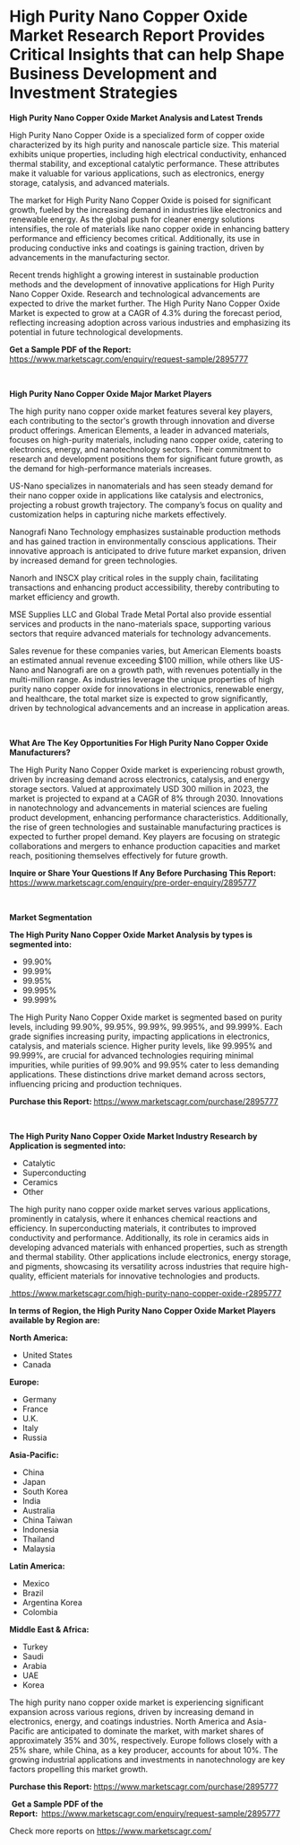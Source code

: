 <p><h1>High Purity Nano Copper Oxide Market Research Report Provides Critical Insights that can help Shape Business Development and Investment Strategies</h1></p><p><strong>High Purity Nano Copper Oxide Market Analysis and Latest Trends</strong></p>
<p><p>High Purity Nano Copper Oxide is a specialized form of copper oxide characterized by its high purity and nanoscale particle size. This material exhibits unique properties, including high electrical conductivity, enhanced thermal stability, and exceptional catalytic performance. These attributes make it valuable for various applications, such as electronics, energy storage, catalysis, and advanced materials.</p><p>The market for High Purity Nano Copper Oxide is poised for significant growth, fueled by the increasing demand in industries like electronics and renewable energy. As the global push for cleaner energy solutions intensifies, the role of materials like nano copper oxide in enhancing battery performance and efficiency becomes critical. Additionally, its use in producing conductive inks and coatings is gaining traction, driven by advancements in the manufacturing sector.</p><p>Recent trends highlight a growing interest in sustainable production methods and the development of innovative applications for High Purity Nano Copper Oxide. Research and technological advancements are expected to drive the market further. The High Purity Nano Copper Oxide Market is expected to grow at a CAGR of 4.3% during the forecast period, reflecting increasing adoption across various industries and emphasizing its potential in future technological developments.</p></p>
<p><strong>Get a Sample PDF of the Report:&nbsp;</strong> <a href="https://www.marketscagr.com/enquiry/request-sample/2895777?utm_campaign=2959&utm_medium=2&utm_source=Github&utm_content=ia&utm_term=15032025&utm_id=high-purity-nano-copper-oxide">https://www.marketscagr.com/enquiry/request-sample/2895777</a></p>
<p>&nbsp;</p>
<p><strong>High Purity Nano Copper Oxide Major Market Players</strong></p>
<p><p>The high purity nano copper oxide market features several key players, each contributing to the sector's growth through innovation and diverse product offerings. American Elements, a leader in advanced materials, focuses on high-purity materials, including nano copper oxide, catering to electronics, energy, and nanotechnology sectors. Their commitment to research and development positions them for significant future growth, as the demand for high-performance materials increases.</p><p>US-Nano specializes in nanomaterials and has seen steady demand for their nano copper oxide in applications like catalysis and electronics, projecting a robust growth trajectory. The company’s focus on quality and customization helps in capturing niche markets effectively.</p><p>Nanografi Nano Technology emphasizes sustainable production methods and has gained traction in environmentally conscious applications. Their innovative approach is anticipated to drive future market expansion, driven by increased demand for green technologies.</p><p>Nanorh and INSCX play critical roles in the supply chain, facilitating transactions and enhancing product accessibility, thereby contributing to market efficiency and growth. </p><p>MSE Supplies LLC and Global Trade Metal Portal also provide essential services and products in the nano-materials space, supporting various sectors that require advanced materials for technology advancements.</p><p>Sales revenue for these companies varies, but American Elements boasts an estimated annual revenue exceeding $100 million, while others like US-Nano and Nanografi are on a growth path, with revenues potentially in the multi-million range. As industries leverage the unique properties of high purity nano copper oxide for innovations in electronics, renewable energy, and healthcare, the total market size is expected to grow significantly, driven by technological advancements and an increase in application areas.</p></p>
<p>&nbsp;</p>
<p><strong>What Are The Key Opportunities For High Purity Nano Copper Oxide Manufacturers?</strong></p>
<p><p>The High Purity Nano Copper Oxide market is experiencing robust growth, driven by increasing demand across electronics, catalysis, and energy storage sectors. Valued at approximately USD 300 million in 2023, the market is projected to expand at a CAGR of 8% through 2030. Innovations in nanotechnology and advancements in material sciences are fueling product development, enhancing performance characteristics. Additionally, the rise of green technologies and sustainable manufacturing practices is expected to further propel demand. Key players are focusing on strategic collaborations and mergers to enhance production capacities and market reach, positioning themselves effectively for future growth.</p></p>
<p><strong>Inquire or Share Your Questions If Any Before Purchasing This Report:</strong> <a href="https://www.marketscagr.com/enquiry/pre-order-enquiry/2895777?utm_campaign=2959&utm_medium=2&utm_source=Github&utm_content=ia&utm_term=15032025&utm_id=high-purity-nano-copper-oxide">https://www.marketscagr.com/enquiry/pre-order-enquiry/2895777</a></p>
<p>&nbsp;</p>
<p><strong>Market Segmentation</strong></p>
<p><strong>The High Purity Nano Copper Oxide Market Analysis by types is segmented into:</strong></p>
<p><ul><li>99.90%</li><li>99.99%</li><li>99.95%</li><li>99.995%</li><li>99.999%</li></ul></p>
<p><p>The High Purity Nano Copper Oxide market is segmented based on purity levels, including 99.90%, 99.95%, 99.99%, 99.995%, and 99.999%. Each grade signifies increasing purity, impacting applications in electronics, catalysis, and materials science. Higher purity levels, like 99.995% and 99.999%, are crucial for advanced technologies requiring minimal impurities, while purities of 99.90% and 99.95% cater to less demanding applications. These distinctions drive market demand across sectors, influencing pricing and production techniques.</p></p>
<p><strong>Purchase this Report:&nbsp;</strong><a href="https://www.marketscagr.com/purchase/2895777?utm_campaign=2959&utm_medium=2&utm_source=Github&utm_content=ia&utm_term=15032025&utm_id=high-purity-nano-copper-oxide">https://www.marketscagr.com/purchase/2895777</a></p>
<p>&nbsp;</p>
<p><strong>The High Purity Nano Copper Oxide Market Industry Research by Application is segmented into:</strong></p>
<p><ul><li>Catalytic</li><li>Superconducting</li><li>Ceramics</li><li>Other</li></ul></p>
<p><p>The high purity nano copper oxide market serves various applications, prominently in catalysis, where it enhances chemical reactions and efficiency. In superconducting materials, it contributes to improved conductivity and performance. Additionally, its role in ceramics aids in developing advanced materials with enhanced properties, such as strength and thermal stability. Other applications include electronics, energy storage, and pigments, showcasing its versatility across industries that require high-quality, efficient materials for innovative technologies and products.</p></p>
<p><a href="https://www.marketscagr.com/high-purity-nano-copper-oxide-r2895777?utm_campaign=2959&utm_medium=2&utm_source=Github&utm_content=ia&utm_term=15032025&utm_id=high-purity-nano-copper-oxide">&nbsp;https://www.marketscagr.com/high-purity-nano-copper-oxide-r2895777</a></p>
<p><strong>In terms of Region, the High Purity Nano Copper Oxide Market Players available by Region are:</strong></p>
<p>
    <p> <strong> North America: </strong>
        <ul>
            <li>United States</li>
            <li>Canada</li>
        </ul>
        </p> 
    <p> <strong> Europe: </strong>
        <ul>
            <li>Germany</li>
            <li>France</li>
            <li>U.K.</li>
            <li>Italy</li>
            <li>Russia</li>
        </ul>
        </p> 
    <p> <strong> Asia-Pacific: </strong>
        <ul>
            <li>China</li>
            <li>Japan</li>
            <li>South Korea</li>
            <li>India</li>
            <li>Australia</li>
            <li>China Taiwan</li>
            <li>Indonesia</li>
            <li>Thailand</li>
            <li>Malaysia</li>
        </ul>
        </p> 
    <p> <strong> Latin America: </strong>
        <ul>
            <li>Mexico</li>
            <li>Brazil</li>
            <li>Argentina Korea</li>
            <li>Colombia</li>
        </ul>
        </p> 
    <p> <strong> Middle East & Africa: </strong>
        <ul>
            <li>Turkey</li>
            <li>Saudi</li>
            <li>Arabia</li>
            <li>UAE</li>
            <li>Korea</li>
        </ul>
    </p>
    </p>
<p><p>The high purity nano copper oxide market is experiencing significant expansion across various regions, driven by increasing demand in electronics, energy, and coatings industries. North America and Asia-Pacific are anticipated to dominate the market, with market shares of approximately 35% and 30%, respectively. Europe follows closely with a 25% share, while China, as a key producer, accounts for about 10%. The growing industrial applications and investments in nanotechnology are key factors propelling this market growth.</p></p>
<p><strong>Purchase this Report: </strong><a href="https://www.marketscagr.com/purchase/2895777?utm_campaign=2959&utm_medium=2&utm_source=Github&utm_content=ia&utm_term=15032025&utm_id=high-purity-nano-copper-oxide">https://www.marketscagr.com/purchase/2895777</a></p>
<p>&nbsp;<strong>Get a Sample PDF of the Report:&nbsp;&nbsp;</strong><a href="https://www.marketscagr.com/enquiry/request-sample/2895777?utm_campaign=2959&utm_medium=2&utm_source=Github&utm_content=ia&utm_term=15032025&utm_id=high-purity-nano-copper-oxide">https://www.marketscagr.com/enquiry/request-sample/2895777</a></p>
<p><strong></strong></p>
<p>Check more reports on <a href="https://www.marketscagr.com/?utm_campaign=2959&utm_medium=2&utm_source=Github&utm_content=ia&utm_term=15032025&utm_id=high-purity-nano-copper-oxide">https://www.marketscagr.com/</a></p>